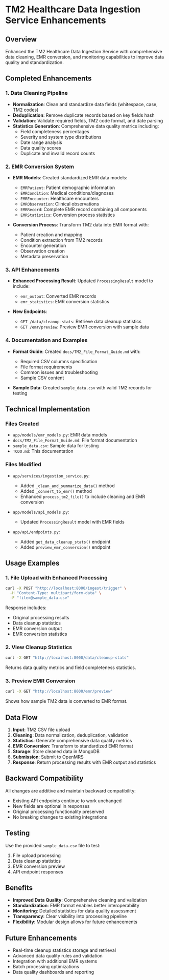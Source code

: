 # TM2 Healthcare Data Ingestion Service Enhancements

## Overview
Enhanced the TM2 Healthcare Data Ingestion Service with comprehensive data cleaning, EMR conversion, and monitoring capabilities to improve data quality and standardization.

## Completed Enhancements

### 1. Data Cleaning Pipeline
- **Normalization**: Clean and standardize data fields (whitespace, case, TM2 codes)
- **Deduplication**: Remove duplicate records based on key fields hash
- **Validation**: Validate required fields, TM2 code format, and date parsing
- **Statistics Generation**: Comprehensive data quality metrics including:
  - Field completeness percentages
  - Severity and system type distributions
  - Date range analysis
  - Data quality scores
  - Duplicate and invalid record counts

### 2. EMR Conversion System
- **EMR Models**: Created standardized EMR data models:
  - `EMRPatient`: Patient demographic information
  - `EMRCondition`: Medical conditions/diagnoses
  - `EMREncounter`: Healthcare encounters
  - `EMRObservation`: Clinical observations
  - `EMRRecord`: Complete EMR record combining all components
  - `EMRStatistics`: Conversion process statistics

- **Conversion Process**: Transform TM2 data into EMR format with:
  - Patient creation and mapping
  - Condition extraction from TM2 records
  - Encounter generation
  - Observation creation
  - Metadata preservation

### 3. API Enhancements
- **Enhanced Processing Result**: Updated `ProcessingResult` model to include:
  - `emr_output`: Converted EMR records
  - `emr_statistics`: EMR conversion statistics

- **New Endpoints**:
  - `GET /data/cleanup-stats`: Retrieve data cleanup statistics
  - `GET /emr/preview`: Preview EMR conversion with sample data

### 4. Documentation and Examples
- **Format Guide**: Created `docs/TM2_File_Format_Guide.md` with:
  - Required CSV columns specification
  - File format requirements
  - Common issues and troubleshooting
  - Sample CSV content

- **Sample Data**: Created `sample_data.csv` with valid TM2 records for testing

## Technical Implementation

### Files Created
- `app/models/emr_models.py`: EMR data models
- `docs/TM2_File_Format_Guide.md`: File format documentation
- `sample_data.csv`: Sample data for testing
- `TODO.md`: This documentation

### Files Modified
- `app/services/ingestion_service.py`:
  - Added `_clean_and_summarize_data()` method
  - Added `_convert_to_emr()` method
  - Enhanced `process_tm2_file()` to include cleaning and EMR conversion

- `app/models/api_models.py`:
  - Updated `ProcessingResult` model with EMR fields

- `app/api/endpoints.py`:
  - Added `get_data_cleanup_stats()` endpoint
  - Added `preview_emr_conversion()` endpoint

## Usage Examples

### 1. File Upload with Enhanced Processing
```bash
curl -X POST "http://localhost:8000/ingest/trigger" \
  -H "Content-Type: multipart/form-data" \
  -F "file=@sample_data.csv"
```

Response includes:
- Original processing results
- Data cleanup statistics
- EMR conversion output
- EMR conversion statistics

### 2. View Cleanup Statistics
```bash
curl -X GET "http://localhost:8000/data/cleanup-stats"
```

Returns data quality metrics and field completeness statistics.

### 3. Preview EMR Conversion
```bash
curl -X GET "http://localhost:8000/emr/preview"
```

Shows how sample TM2 data is converted to EMR format.

## Data Flow

1. **Input**: TM2 CSV file upload
2. **Cleaning**: Data normalization, deduplication, validation
3. **Statistics**: Generate comprehensive data quality metrics
4. **EMR Conversion**: Transform to standardized EMR format
5. **Storage**: Store cleaned data in MongoDB
6. **Submission**: Submit to OpenMRS
7. **Response**: Return processing results with EMR output and statistics

## Backward Compatibility

All changes are additive and maintain backward compatibility:
- Existing API endpoints continue to work unchanged
- New fields are optional in responses
- Original processing functionality preserved
- No breaking changes to existing integrations

## Testing

Use the provided `sample_data.csv` file to test:
1. File upload processing
2. Data cleanup statistics
3. EMR conversion preview
4. API endpoint responses

## Benefits

- **Improved Data Quality**: Comprehensive cleaning and validation
- **Standardization**: EMR format enables better interoperability
- **Monitoring**: Detailed statistics for data quality assessment
- **Transparency**: Clear visibility into processing pipeline
- **Flexibility**: Modular design allows for future enhancements

## Future Enhancements

- Real-time cleanup statistics storage and retrieval
- Advanced data quality rules and validation
- Integration with additional EMR systems
- Batch processing optimizations
- Data quality dashboards and reporting
